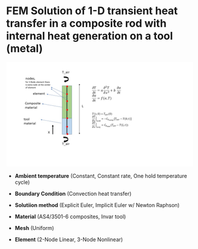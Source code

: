 # FEM Solution of 1-D transient heat transfer in a composite rod with internal heat generation on a tool (metal)  

![](Figure.jpg)


- **Ambient temperature** (Constant, Constant rate, One hold temperature cycle)
        
- **Boundary Condition** (Convection heat transfer)
        
- **Solutiion method** (Explicit Euler, Implicit Euler w/ Newton Raphson)
            
- **Material** (AS4/3501-6 composites, Invar tool)
            
- **Mesh** (Uniform)
            
- **Element** (2-Node Linear, 3-Node Nonlinear)
